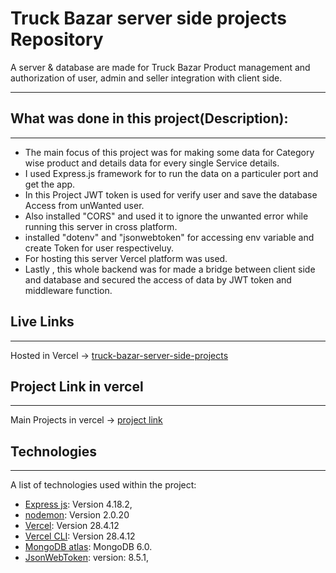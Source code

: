 # Truck Bazar server side projects Repository

A server & database are made for Truck Bazar Product management and 
authorization of user, admin and seller integration with client side.
 
***
## What was done in this project(Description):
***
* The main focus of this project was for making some data for Category wise product and details data for every single Service details.
* I used Express.js framework for to run the data on a particuler port and get the app.
* In this Project JWT token is used for verify user and save the database Access from unWanted user.
*  Also installed "CORS" and used it to ignore the unwanted error while running this server in cross platform.
* installed "dotenv" and "jsonwebtoken" for accessing env variable and create Token for user respectiveluy.
* For hosting this server Vercel platform was used.
*  Lastly , this whole backend was for made a bridge between client side and database and secured the access of data by JWT token and middleware function.

## Live Links
***
Hosted in Vercel -> [truck-bazar-server-side-projects](https://truckbazar-server-side.vercel.app/)


## Project Link in vercel
***
Main Projects in vercel -> [project link](https://vercel.com/aliftareq/truckbazar-server-side)


## Technologies
***
A list of technologies used within the project:
* [Express js](https://expressjs.com/en/starter/installing.html): Version 4.18.2,
* [nodemon](https://www.npmjs.com/package/nodemon): Version 2.0.20
* [Vercel](https://vercel.com/docs): Version 28.4.12
* [Vercel CLI](https://vercel.com/docs/cli): Version 28.4.12
* [MongoDB atlas](https://www.mongodb.com/atlas/database): MongoDB 6.0.
* [JsonWebToken](https://www.npmjs.com/package/jsonwebtoken): version: 8.5.1,